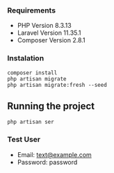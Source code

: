 ### Requirements
- PHP Version 8.3.13
- Laravel Version 11.35.1
- Composer Version 2.8.1

### Instalation
```
composer install
php artisan migrate
php artisan migrate:fresh --seed
```

## Running the project
```
php artisan ser
```

### Test User
- Email: text@example.com
- Password: password
